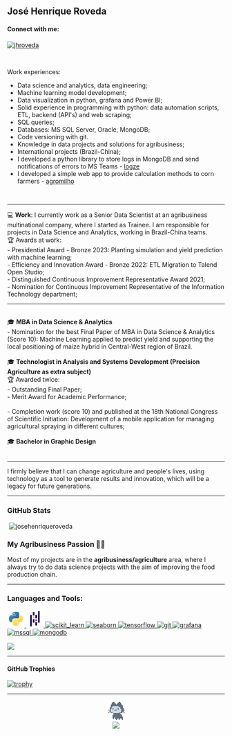 <h2>José Henrique Roveda</h2>

<h4 align="left">Connect with me:</h4>
<p align="left">
<a href="https://linkedin.com/in/jhroveda" target="blank"><img align="center" src="https://raw.githubusercontent.com/rahuldkjain/github-profile-readme-generator/master/src/images/icons/Social/linked-in-alt.svg" alt="jhroveda" height="30" width="40" /></a>
</p>
<br>

Work experiences:
- Data science and analytics, data engineering;
- Machine learning model development;
- Data visualization in python, grafana and Power BI;
- Solid experience in programming with python: data automation scripts, ETL, backend (API's) and web scraping;
- SQL queries;
- Databases: MS SQL Server, Oracle, MongoDB;
- Code versioning with git.
- Knowledge in data projects and solutions for agribusiness;
- International projects (Brazil-China);
- I developed a python library to store logs in MongoDB and send notifications of errors to MS Teams - <a href="https://pypi.org/project/logze/">logze</a>
- I developed a simple web app to provide calculation methods to corn farmers - <a href="https://agromilho.vercel.app/">agromilho</a>
<br>
<hr>
💻 <b>Work</b>: I currently work as a Senior Data Scientist at an agribusiness multinational company, where I started as Trainee. I am responsible for projects in Data Science and Analytics, working in Brazil-China teams.<br>
🏆 Awards at work:<br>
 - Presidential Award - Bronze 2023: Planting simulation and yield prediction with machine learning;<br>
 - Efficiency and Innovation Award - Bronze 2022: ETL Migration to Talend Open Studio;<br>
 - Distinguished Continuous Improvement Representative Award 2021;<br>
 - Nomination for Continuous Improvement Representative of the Information Technology department;<br>
 
<hr>
<br>🎓 <b>MBA in Data Science & Analytics</b><br>
- Nomination for the best Final Paper of MBA in Data Science & Analytics (Score 10): Machine Learning applied to predict yield and supporting the local positioning of maize hybrid in Central-West region of Brazil.<br>
<br>🎓 <b>Technologist in Analysis and Systems Development (Precision Agriculture as extra subject)</b><br>
 🏆 Awarded twice:<br>
 - Outstanding Final Paper;<br>
 - Merit Award for Academic Performance;<br><br>
 - Completion work (score 10) and published at the 18th National Congress of Scientific Initiation: Development of a mobile application for managing agricultural spraying in different cultures;<br>
<br>🎓 <b>Bachelor in Graphic Design</b><br>
<br>
<hr>



I firmly believe that I can change agriculture and people's lives, using technology as a tool to generate results and innovation, which will be a legacy for future generations.

---
<h3>GitHub Stats</h3>

<p>&nbsp;<img align="center" src="https://github-readme-stats.vercel.app/api?username=josehenriqueroveda&theme=algolia&count_private=true&show_icons=true&locale=en" alt="josehenriqueroveda" /></p>

<h3> My Agribusiness Passion 🌱🚜 </h3>
Most of my projects are in the <b>agribusiness/agriculture</b> area, where I always try to do data science projects with the aim of improving the food production chain.


---
<h3 align="left">Languages and Tools:</h3>
<p align="left"> <a href="https://www.python.org" target="_blank" rel="noreferrer"> <img src="https://raw.githubusercontent.com/devicons/devicon/master/icons/python/python-original.svg" alt="python" width="40" height="40"/> </a> <a href="https://pandas.pydata.org/" target="_blank" rel="noreferrer"> <img src="https://raw.githubusercontent.com/devicons/devicon/2ae2a900d2f041da66e950e4d48052658d850630/icons/pandas/pandas-original.svg" alt="pandas" width="40" height="40"/> </a> <a href="https://scikit-learn.org/" target="_blank" rel="noreferrer"> <img src="https://upload.wikimedia.org/wikipedia/commons/0/05/Scikit_learn_logo_small.svg" alt="scikit_learn" width="40" height="40"/> </a> <a href="https://seaborn.pydata.org/" target="_blank" rel="noreferrer"> <img src="https://seaborn.pydata.org/_images/logo-mark-lightbg.svg" alt="seaborn" width="40" height="40"/> </a> <a href="https://www.tensorflow.org" target="_blank" rel="noreferrer"> <img src="https://www.vectorlogo.zone/logos/tensorflow/tensorflow-icon.svg" alt="tensorflow" width="40" height="40"/> </a> <a href="https://git-scm.com/" target="_blank" rel="noreferrer"> <img src="https://www.vectorlogo.zone/logos/git-scm/git-scm-icon.svg" alt="git" width="40" height="40"/> </a> <a href="https://grafana.com" target="_blank" rel="noreferrer"> <img src="https://www.vectorlogo.zone/logos/grafana/grafana-icon.svg" alt="grafana" width="40" height="40"/> </a> <a href="https://www.microsoft.com/en-us/sql-server" target="_blank" rel="noreferrer"> <img src="https://www.svgrepo.com/show/303229/microsoft-sql-server-logo.svg" alt="mssql" width="40" height="40"/> </a> <a href="https://www.mongodb.com/" target="_blank" rel="noreferrer"> <img src="https://cdn.worldvectorlogo.com/logos/mongodb-icon-1.svg" alt="mongodb" width="40" height="40"/> </a></p>

<a href="https://github.com/josehenriqueroveda/github-readme-stats">
  <img align="center" src="https://github-readme-stats.vercel.app/api/top-langs/?username=josehenriqueroveda&&theme=algolia&layout=compact&langs_count=3" />
</a>

---

<h4>GitHub Trophies</h4>
 
 [![trophy](https://github-profile-trophy.vercel.app/?username=josehenriqueroveda&&theme=algolia&title=Repo,Commits,MultiLanguage,Stars,Followers)](https://github.com/josehenriqueroveda/github-profile-trophy)

---
<p align='center'>
 <img align="center" alt="Git" width="48" src="https://raw.githubusercontent.com/josehenriqueroveda/josehenriqueroveda/master/icon/mona-loading-dimmed.gif"><br>
 <img align='center' src="https://komarev.com/ghpvc/?username=josehenriqueroveda&label=Visitors&style=flat-square">
<p/>
